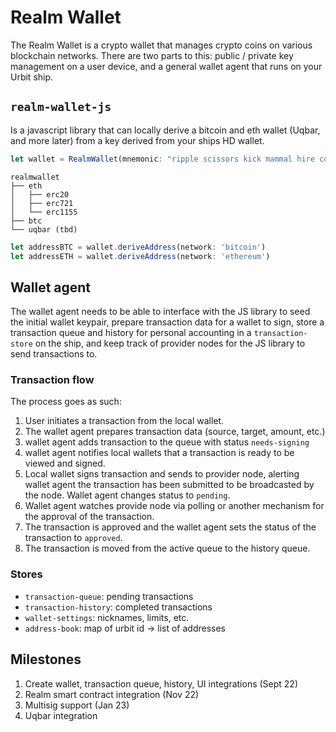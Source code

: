# Realm Wallet

The Realm Wallet is a crypto wallet that manages crypto coins on various blockchain networks. There are two parts to this: public / private key management on a user device, and a general wallet agent that runs on your Urbit ship.

## `realm-wallet-js`

Is a javascript library that can locally derive a bitcoin and eth wallet (Uqbar, and more later) from a key derived from your ships HD wallet.

```js
let wallet = RealmWallet(mnemonic: "ripple scissors kick mammal hire column oak again sun offer wealth tomorrow wagon turn fatal", pin: 123456, passphrase: '');
```

```
realmwallet
├── eth
│   ├── erc20
│   ├── erc721
│   └── erc1155
├── btc
└── uqbar (tbd)
```

```js
let addressBTC = wallet.deriveAddress(network: 'bitcoin')
let addressETH = wallet.deriveAddress(network: 'ethereum')
```

## Wallet agent

The wallet agent needs to be able to interface with the JS library to seed the initial wallet keypair, prepare transaction data for a wallet to sign, store a transaction queue and history for personal accounting in a `transaction-store` on the ship, and keep track of provider nodes for the JS library to send transactions to.

### Transaction flow

The process goes as such:

1. User initiates a transaction from the local wallet.
2. The wallet agent prepares transaction data (source, target, amount, etc.)
3. wallet agent adds transaction to the queue with status `needs-signing`
4. wallet agent notifies local wallets that a transaction is ready to be viewed and signed.
5. Local wallet signs transaction and sends to provider node, alerting wallet agent the transaction has been submitted to be broadcasted by the node. Wallet agent changes status to `pending`.
6. Wallet agent watches provide node via polling or another mechanism for the approval of the transaction.
7. The transaction is approved and the wallet agent sets the status of the transaction to `approved`.
8. The transaction is moved from the active queue to the history queue.

### Stores

- `transaction-queue`: pending transactions
- `transaction-history`: completed transactions
- `wallet-settings`: nicknames, limits, etc.
- `address-book`: map of urbit id -> list of addresses

## Milestones

1. Create wallet, transaction queue, history, UI integrations (Sept 22)
2. Realm smart contract integration (Nov 22)
3. Multisig support (Jan 23)
4. Uqbar integration
